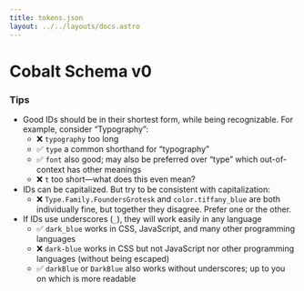```yaml
---
title: tokens.json
layout: ../../layouts/docs.astro
---
```


# Cobalt Schema v0

### Tips

- Good IDs should be in their shortest form, while being recognizable. For example, consider “Typography”:
  - ❌ `typography` too long
  - ✅ `type` a common shorthand for “typography”
  - ✅ `font` also good; may also be preferred over “type” which out-of-context has other meanings
  - ❌ `t` too short—what does this even mean?
- IDs can be capitalized. But try to be consistent with capitalization:
  - ❌ `Type.Family.FoundersGrotesk` and `color.tiffany_blue` are both individually fine, but together they disagree. Prefer one or the other.
- If IDs use underscores (`_`), they will work easily in any language
  - ✅ `dark_blue` works in CSS, JavaScript, and many other programming languages
  - ❌ `dark-blue` works in CSS but not JavaScript nor other programming languages (without being escaped)
  - ✅ `darkBlue` or `DarkBlue` also works without underscores; up to you on which is more readable
